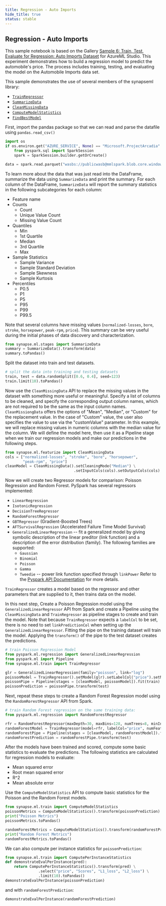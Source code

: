 ```yaml
---
title: Regression - Auto Imports
hide_title: true
status: stable
---
```

## Regression - Auto Imports

This sample notebook is based on the Gallery [Sample 6: Train, Test, Evaluate
for Regression: Auto Imports
Dataset](https://gallery.cortanaintelligence.com/Experiment/670fbfc40c4f44438bfe72e47432ae7a)
for AzureML Studio.  This experiment demonstrates how to build a regression
model to predict the automobile's price.  The process includes training, testing,
and evaluating the model on the Automobile Imports data set.

This sample demonstrates the use of several members of the synapseml library:
- [`TrainRegressor`
  ](https://mmlspark.blob.core.windows.net/docs/0.9.1/pyspark/synapse.ml.train.html?#module-synapse.ml.train.TrainRegressor)
- [`SummarizeData`
  ](https://mmlspark.blob.core.windows.net/docs/0.9.1/pyspark/synapse.ml.stages.html?#module-synapse.ml.stages.SummarizeData)
- [`CleanMissingData`
  ](https://mmlspark.blob.core.windows.net/docs/0.9.1/pyspark/synapse.ml.featurize.html?#module-synapse.ml.featurize.CleanMissingData)
- [`ComputeModelStatistics`
  ](https://mmlspark.blob.core.windows.net/docs/0.9.1/pyspark/synapse.ml.train.html?#module-synapse.ml.train.ComputeModelStatistics)
- [`FindBestModel`
  ](https://mmlspark.blob.core.windows.net/docs/0.9.1/pyspark/synapse.ml.automl.html?#module-synapse.ml.automl.FindBestModel)

First, import the pandas package so that we can read and parse the datafile
using `pandas.read_csv()`


```python
import os
if os.environ.get("AZURE_SERVICE", None) == "Microsoft.ProjectArcadia":
    from pyspark.sql import SparkSession
    spark = SparkSession.builder.getOrCreate()
```


```python
data = spark.read.parquet("wasbs://publicwasb@mmlspark.blob.core.windows.net/AutomobilePriceRaw.parquet")

```

To learn more about the data that was just read into the DataFrame,
summarize the data using `SummarizeData` and print the summary.  For each
column of the DataFrame, `SummarizeData` will report the summary statistics
in the following subcategories for each column:
* Feature name
* Counts
  - Count
  - Unique Value Count
  - Missing Value Count
* Quantiles
  - Min
  - 1st Quartile
  - Median
  - 3rd Quartile
  - Max
* Sample Statistics
  - Sample Variance
  - Sample Standard Deviation
  - Sample Skewness
  - Sample Kurtosis
* Percentiles
  - P0.5
  - P1
  - P5
  - P95
  - P99
  - P99.5

Note that several columns have missing values (`normalized-losses`, `bore`,
`stroke`, `horsepower`, `peak-rpm`, `price`).  This summary can be very
useful during the initial phases of data discovery and characterization.


```python
from synapse.ml.stages import SummarizeData
summary = SummarizeData().transform(data)
summary.toPandas()
```

Split the dataset into train and test datasets.


```python
# split the data into training and testing datasets
train, test = data.randomSplit([0.6, 0.4], seed=123)
train.limit(10).toPandas()
```

Now use the `CleanMissingData` API to replace the missing values in the
dataset with something more useful or meaningful.  Specify a list of columns
to be cleaned, and specify the corresponding output column names, which are
not required to be the same as the input column names. `CleanMissiongData`
offers the options of "Mean", "Median", or "Custom" for the replacement
value.  In the case of "Custom" value, the user also specifies the value to
use via the "customValue" parameter.  In this example, we will replace
missing values in numeric columns with the median value for the column.  We
will define the model here, then use it as a Pipeline stage when we train our
regression models and make our predictions in the following steps.


```python
from synapse.ml.featurize import CleanMissingData
cols = ["normalized-losses", "stroke", "bore", "horsepower",
        "peak-rpm", "price"]
cleanModel = CleanMissingData().setCleaningMode("Median") \
                               .setInputCols(cols).setOutputCols(cols)
```

Now we will create two Regressor models for comparison: Poisson Regression
and Random Forest.  PySpark has several regressors implemented:
* `LinearRegression`
* `IsotonicRegression`
* `DecisionTreeRegressor`
* `RandomForestRegressor`
* `GBTRegressor` (Gradient-Boosted Trees)
* `AFTSurvivalRegression` (Accelerated Failure Time Model Survival)
* `GeneralizedLinearRegression` -- fit a generalized model by giving symbolic
  description of the linear preditor (link function) and a description of the
  error distribution (family).  The following families are supported:
  - `Gaussian`
  - `Binomial`
  - `Poisson`
  - `Gamma`
  - `Tweedie` -- power link function specified through `linkPower`
Refer to the
[Pyspark API Documentation](http://spark.apache.org/docs/latest/api/python/)
for more details.

`TrainRegressor` creates a model based on the regressor and other parameters
that are supplied to it, then trains data on the model.

In this next step, Create a Poisson Regression model using the
`GeneralizedLinearRegressor` API from Spark and create a Pipeline using the
`CleanMissingData` and `TrainRegressor` as pipeline stages to create and
train the model.  Note that because `TrainRegressor` expects a `labelCol` to
be set, there is no need to set `linkPredictionCol` when setting up the
`GeneralizedLinearRegressor`.  Fitting the pipe on the training dataset will
train the model.  Applying the `transform()` of the pipe to the test dataset
creates the predictions.


```python
# train Poisson Regression Model
from pyspark.ml.regression import GeneralizedLinearRegression
from pyspark.ml import Pipeline
from synapse.ml.train import TrainRegressor

glr = GeneralizedLinearRegression(family="poisson", link="log")
poissonModel = TrainRegressor().setModel(glr).setLabelCol("price").setNumFeatures(256)
poissonPipe = Pipeline(stages = [cleanModel, poissonModel]).fit(train)
poissonPrediction = poissonPipe.transform(test)
```

Next, repeat these steps to create a Random Forest Regression model using the
`RandomRorestRegressor` API from Spark.


```python
# train Random Forest regression on the same training data:
from pyspark.ml.regression import RandomForestRegressor

rfr = RandomForestRegressor(maxDepth=30, maxBins=128, numTrees=8, minInstancesPerNode=1)
randomForestModel = TrainRegressor(model=rfr, labelCol="price", numFeatures=256).fit(train)
randomForestPipe = Pipeline(stages = [cleanModel, randomForestModel]).fit(train)
randomForestPrediction = randomForestPipe.transform(test)
```

After the models have been trained and scored, compute some basic statistics
to evaluate the predictions.  The following statistics are calculated for
regression models to evaluate:
* Mean squared error
* Root mean squared error
* R^2
* Mean absolute error

Use the `ComputeModelStatistics` API to compute basic statistics for
the Poisson and the Random Forest models.


```python
from synapse.ml.train import ComputeModelStatistics
poissonMetrics = ComputeModelStatistics().transform(poissonPrediction)
print("Poisson Metrics")
poissonMetrics.toPandas()
```


```python
randomForestMetrics = ComputeModelStatistics().transform(randomForestPrediction)
print("Random Forest Metrics")
randomForestMetrics.toPandas()
```

We can also compute per instance statistics for `poissonPrediction`:


```python
from synapse.ml.train import ComputePerInstanceStatistics
def demonstrateEvalPerInstance(pred):
    return ComputePerInstanceStatistics().transform(pred) \
               .select("price", "Scores", "L1_loss", "L2_loss") \
               .limit(10).toPandas()
demonstrateEvalPerInstance(poissonPrediction)
```

and with `randomForestPrediction`:


```python
demonstrateEvalPerInstance(randomForestPrediction)
```
